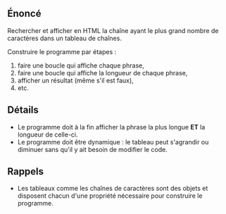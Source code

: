 ## Énoncé

Rechercher et afficher en HTML la chaîne ayant le plus grand nombre de caractères dans un tableau de chaînes.

Construire le programme par étapes :

  1. faire une boucle qui affiche chaque phrase,
  2. faire une boucle qui affiche la longueur de chaque phrase,
  3. afficher un résultat (même s'il est faux),
  4. etc.

## Détails

* Le programme doit à la fin afficher la phrase la plus longue **ET** la longueur de celle-ci.
* Le programme doit être dynamique : le tableau peut s'agrandir ou diminuer sans qu'il y ait besoin de modifier le code.

## Rappels

* Les tableaux comme les chaînes de caractères sont des objets et disposent chacun d'une propriété nécessaire pour construire le programme.